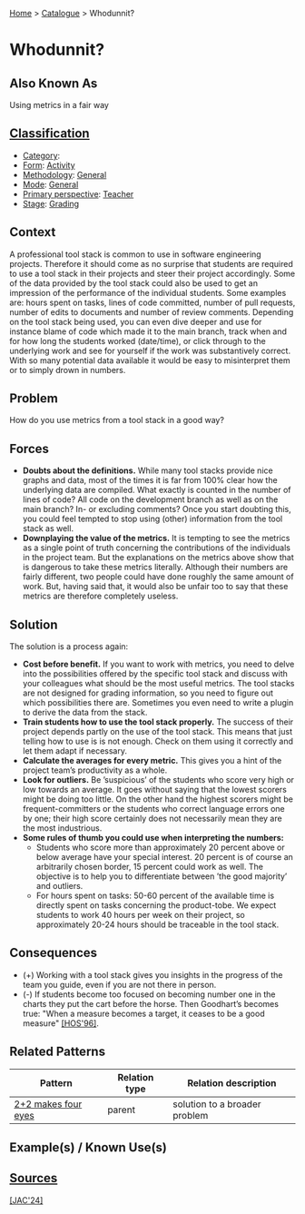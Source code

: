 [Home](../README.md) > [Catalogue](../Patterns_catalogue.md) >  Whodunnit?

#  Whodunnit?

## Also Known As

Using metrics in a fair way

## [Classification](facets/facets.md)

- [Category](facets/categories/categories.md):
- [Form](facets/forms/forms.md): [Activity](facets/categories/Activity.md)
- [Methodology](facets/methodologies/methodologies.md): [General](facets/methodologies/General.md)
- [Mode](facets/modes/modes.md): [General](facets/modes/General.md)
- [Primary perspective](facets/perspectives/perspectives.md): [Teacher](facets/perspectives/Teacher.md)
- [Stage](facets/stages/modes.md): [Grading](facets/categories/Grading.md)

## Context

A professional tool stack is common to use in software engineering projects. Therefore it should come as no surprise that students are required to use a tool stack in their projects and steer their project accordingly. Some of the data provided by the tool stack could also be used to get an impression of the performance of the individual students. Some examples are: hours spent on tasks, lines of code committed, number of pull requests, number of edits to documents and number of review comments. Depending on the tool stack being used, you can even dive deeper and use for instance blame of code which made it to the main branch, track when and for how long the students worked (date/time), or click through to the underlying work and see for yourself if the work was substantively correct. With so many potential data available it would be easy to misinterpret them or to simply drown in numbers.

## Problem

How do you use metrics from a tool stack in a good way?

## Forces

 - **Doubts about the definitions.** While many tool stacks provide nice graphs and data, most of the times it is far from 100% clear how the underlying data are compiled. What exactly is counted in the number of lines of code? All code on the development branch as well as on the main branch? In- or excluding comments? Once you start doubting this, you could feel tempted to stop using (other) information from the tool stack as well.
 - **Downplaying the value of the metrics.** It is tempting to see the metrics as a single point of truth concerning the contributions of the individuals in the project team. But the explanations on the metrics above show that is dangerous to take these metrics literally. Although their numbers are fairly different, two people could have done roughly the same amount of work. But, having said that, it would also be unfair too to say that these metrics are therefore completely useless.

## Solution

The solution is a process again:
<ul>
    <li><b>Cost before benefit.</b> If you want to work with metrics, you need to delve into the possibilities offered by the specific tool stack and discuss with your colleagues what should be the most useful metrics. The tool stacks are not designed for grading information, so you need to figure out which possibilities there are. Sometimes you even need to write a plugin to derive the data from the stack. 
    </li>
    <li><b>Train students how to use the tool stack properly.</b> The success of their project depends partly on the use of the tool stack. This means that just telling how to use is is not enough. Check on them using it correctly and let them adapt if necessary. 
    </li>
    <li><b>Calculate the averages for every metric.</b> This gives you a hint of the project team’s productivity as a whole. 
    </li>
    <li><b>Look for outliers.</b> Be ’suspicious’ of the students who score very high or low towards an average. It goes without saying that the lowest scorers might be doing too little. On the other hand the highest scorers might be frequent-committers or the students who correct language errors one by one; their high score certainly does not necessarily mean they are the most industrious. 
    </li>
    <li><b>Some rules of thumb you could use when interpreting the numbers:</b> 
    <ul>
        <li>Students who score more than approximately 20 percent above or below average have your special interest. 20 percent is of course an arbitrarily chosen border, 15 percent could work as well. The objective is to help you to differentiate between ’the good majority’ and outliers. 
        </li>
        <li>For hours spent on tasks: 50-60 percent of the available time is directly spent on tasks concerning the product-tobe. We expect students to work 40 hours per week on their project, so approximately 20-24 hours should be traceable in the tool stack. 
        </li>
        </li>
    </ul>
</ul>

## Consequences

 - (+) Working with a tool stack gives you insights in the progress of the team you guide, even if you are not there in person.
 - (-) If students become too focused on becoming number one in the charts they put the cart before the horse. Then Goodhart’s becomes true: "When a measure becomes a target, it ceases to be a good measure" [[HOS'96]](../References.md).

## Related Patterns

|Pattern|Relation type|Relation description|
|--|--|--|
|[2+2 makes four eyes](2_2_makes_four_eyes.md)|parent|solution to a broader problem|

## Example(s) / Known Use(s)

## [Sources](../References.md)

[[JAC'24]](facets/publications/jac24/jac24.md)

